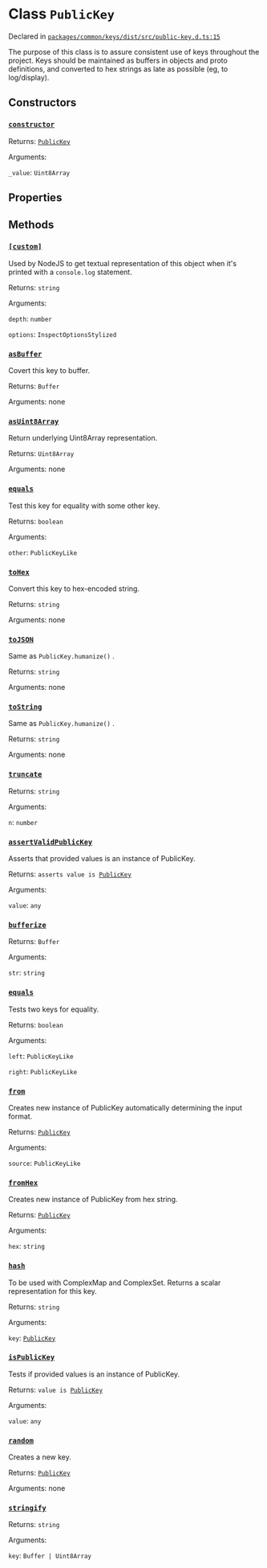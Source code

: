 # Class `PublicKey`
Declared in [`packages/common/keys/dist/src/public-key.d.ts:15`]()


The purpose of this class is to assure consistent use of keys throughout the project.
Keys should be maintained as buffers in objects and proto definitions, and converted to hex
strings as late as possible (eg, to log/display).

## Constructors
### [`constructor`]()


Returns: [`PublicKey`](/api/@dxos/client/classes/PublicKey)

Arguments: 

`_value`: `Uint8Array`

## Properties


## Methods
### [`[custom]`]()


Used by NodeJS to get textual representation of this object when it's printed with a  `console.log`  statement.

Returns: `string`

Arguments: 

`depth`: `number`

`options`: `InspectOptionsStylized`
### [`asBuffer`]()


Covert this key to buffer.

Returns: `Buffer`

Arguments: none
### [`asUint8Array`]()


Return underlying Uint8Array representation.

Returns: `Uint8Array`

Arguments: none
### [`equals`]()


Test this key for equality with some other key.

Returns: `boolean`

Arguments: 

`other`: `PublicKeyLike`
### [`toHex`]()


Convert this key to hex-encoded string.

Returns: `string`

Arguments: none
### [`toJSON`]()


Same as  `PublicKey.humanize()` .

Returns: `string`

Arguments: none
### [`toString`]()


Same as  `PublicKey.humanize()` .

Returns: `string`

Arguments: none
### [`truncate`]()


Returns: `string`

Arguments: 

`n`: `number`
### [`assertValidPublicKey`]()


Asserts that provided values is an instance of PublicKey.

Returns: `asserts value is `[`PublicKey`](/api/@dxos/client/classes/PublicKey)

Arguments: 

`value`: `any`
### [`bufferize`]()


Returns: `Buffer`

Arguments: 

`str`: `string`
### [`equals`]()


Tests two keys for equality.

Returns: `boolean`

Arguments: 

`left`: `PublicKeyLike`

`right`: `PublicKeyLike`
### [`from`]()


Creates new instance of PublicKey automatically determining the input format.

Returns: [`PublicKey`](/api/@dxos/client/classes/PublicKey)

Arguments: 

`source`: `PublicKeyLike`
### [`fromHex`]()


Creates new instance of PublicKey from hex string.

Returns: [`PublicKey`](/api/@dxos/client/classes/PublicKey)

Arguments: 

`hex`: `string`
### [`hash`]()


To be used with ComplexMap and ComplexSet.
Returns a scalar representation for this key.

Returns: `string`

Arguments: 

`key`: [`PublicKey`](/api/@dxos/client/classes/PublicKey)
### [`isPublicKey`]()


Tests if provided values is an instance of PublicKey.

Returns: `value is `[`PublicKey`](/api/@dxos/client/classes/PublicKey)

Arguments: 

`value`: `any`
### [`random`]()


Creates a new key.

Returns: [`PublicKey`](/api/@dxos/client/classes/PublicKey)

Arguments: none
### [`stringify`]()


Returns: `string`

Arguments: 

`key`: `Buffer | Uint8Array`